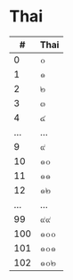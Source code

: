 # Thai

| #   | Thai |
|-----|------|
| 0   | ๐    |
| 1   | ๑    |
| 2   | ๒    |
| 3   | ๓    |
| 4   | ๔    |
| …   | …    |
| 9   | ๙    |
| 10  | ๑๐   |
| 11  | ๑๑   |
| 12  | ๑๒   |
| …   | …    |
| 99  | ๙๙   |
| 100 | ๑๐๐  |
| 101 | ๑๐๑  |
| 102 | ๑๐๒  |
